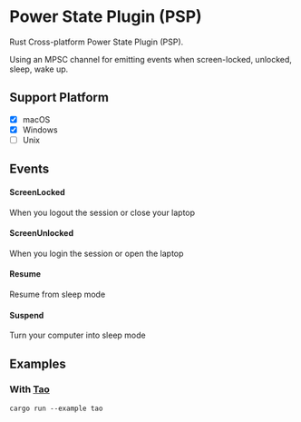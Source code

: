 # Power State Plugin (PSP)
Rust Cross-platform Power State Plugin (PSP). 

Using an MPSC channel for emitting events when screen-locked, unlocked, sleep, wake up.

## Support Platform
- [x] macOS
- [x] Windows
- [ ] Unix

## Events

#### ScreenLocked
When you logout the session or close your laptop

#### ScreenUnlocked
When you login the session or open the laptop

#### Resume
Resume from sleep mode

#### Suspend
Turn your computer into sleep mode

## Examples

### With [Tao](https://github.com/tauri-apps/tao)
```
cargo run --example tao
```

